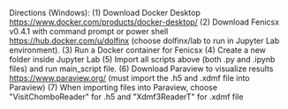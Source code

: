Directions (Windows):
(1) Download Docker Desktop https://www.docker.com/products/docker-desktop/
(2) Download Fenicsx v0.4.1 with command prompt or power shell https://hub.docker.com/u/dolfinx (choose dolfinx/lab to run in Jupyter Lab environment).
(3) Run a Docker container for Fenicsx
(4) Create a new folder inside Jupyter Lab
(5) Import all scripts above (both .py and .ipynb files) and run main_script file.
(6) Download Paraview to visualize results https://www.paraview.org/ (must import the .h5 and .xdmf file into Paraview)
(7) When importing files into Paraview, choose "VisitChomboReader" for .h5 and "Xdmf3ReaderT" for .xdmf file
